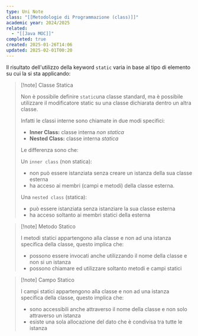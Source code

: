 ```yaml
---
type: Uni Note
class: "[[Metodologie di Programmazione (class)]]"
academic year: 2024/2025
related:
  - "[[Java MOC]]"
completed: true
created: 2025-01-26T14:06
updated: 2025-02-01T00:20
---
```

Il risultato dell'utilizzo della keyword `static` varia in base al tipo di elemento su cui la si sta applicando:

>[!note] Classe Statica
>
>Non è possibile definire `static`una classe standard, ma è possibile utilizzare il modificatore static su una classe dichiarata dentro un altra classe.
>
>Infatti le classi interne sono chiamate in due modi specifici:
>- **Inner Class:** classe interna *non statica*
>- **Nested Class:** classe interna *statica*
>
>Le differenza sono che:
>
>Un `inner class` (non statica):
>- non può essere istanziata senza creare un istanza della sua classe esterna
>- ha acceso ai membri (campi e metodi) della classe esterna.
>
>Una `nested class` (statica):
>- può essere istanziata senza istanziare la sua classe esterna
>- ha acceso soltanto ai membri statici della esterna

>[!note] Metodo Statico
>
>I metodi statici appartengono alla classe e non ad una istanza specifica della classe, questo implica che:
>- possono essere invocati anche utilizzando il nome della classe e non si un istanza
>- possono chiamare ed utilizzare soltanto metodi e campi statici

>[!note] Campo Statico
>
>I campi statici appartengono alla classe e non ad una istanza specifica della classe, questo implica che:
>
>- sono accessibili anche attraverso il nome della classe e non solo attraverso un istanza
>- esiste una sola allocazione del dato che è condivisa tra tutte le istanza
